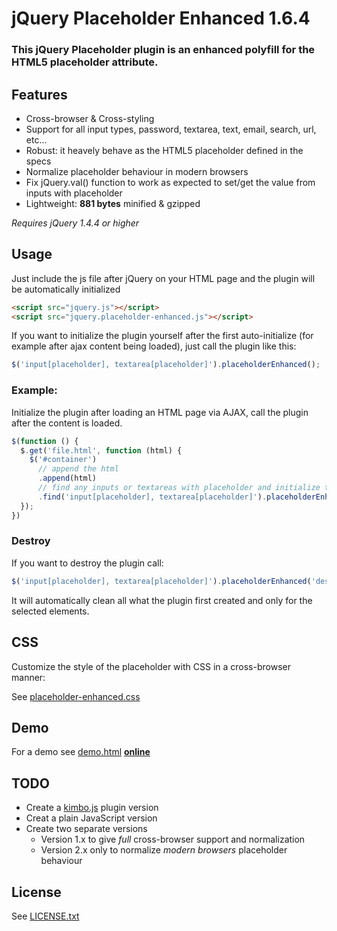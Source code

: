 # jQuery Placeholder Enhanced 1.6.4

### This jQuery Placeholder plugin is an enhanced polyfill for the HTML5 placeholder attribute.

## Features

- Cross-browser & Cross-styling
- Support for all input types, password, textarea, text, email, search, url, etc...
- Robust: it heavely behave as the HTML5 placeholder defined in the specs
- Normalize placeholder behaviour in modern browsers
- Fix jQuery.val() function to work as expected to set/get the value from inputs with placeholder
- Lightweight: **881 bytes** minified & gzipped

*Requires jQuery 1.4.4 or higher*

## Usage

Just include the js file after jQuery on your HTML page and the plugin will be automatically initialized

```html
<script src="jquery.js"></script>
<script src="jquery.placeholder-enhanced.js"></script>
```

If you want to initialize the plugin yourself after the first auto-initialize (for example after ajax content being
loaded), just call the plugin like this:

```javascript
$('input[placeholder], textarea[placeholder]').placeholderEnhanced();
```

### Example:

Initialize the plugin after loading an HTML page via AJAX, call the plugin after the content is loaded.

```javascript
$(function () {
  $.get('file.html', function (html) {
    $('#container')
      // append the html
      .append(html)
      // find any inputs or textareas with placeholder and initialize the plugin
      .find('input[placeholder], textarea[placeholder]').placeholderEnhanced();
  });
})
```

### Destroy

If you want to destroy the plugin call:

```javascript
$('input[placeholder], textarea[placeholder]').placeholderEnhanced('destroy');
```

It will automatically clean all what the plugin first created and only for the selected elements.

## CSS

Customize the style of the placeholder with CSS in a cross-browser manner:

See [placeholder-enhanced.css](https://github.com/dciccale/placeholder-enhanced/blob/master/css/placeholder-enhanced.css)

## Demo

For a demo see [demo.html](https://github.com/dciccale/placeholder-enhanced/blob/master/demo.html) **[online](http://dciccale.github.com/placeholder-enhanced/)**

## TODO
- Create a [kimbo.js](http://kimbojs.com) plugin version
- Creat a plain JavaScript version
- Create two separate versions
  - Version 1.x to give *full* cross-browser support and normalization
  - Version 2.x only to normalize *modern browsers* placeholder behaviour

## License

See [LICENSE.txt](https://raw.github.com/dciccale/placeholder-enhanced/master/LICENSE.txt)
